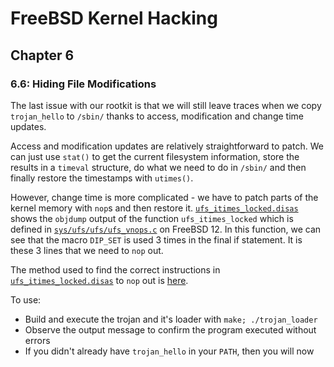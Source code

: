 # FreeBSD Kernel Hacking

## Chapter 6

### 6.6: Hiding File Modifications

The last issue with our rootkit is that we will still leave traces when we copy `trojan_hello` to `/sbin/` thanks to access, modification and change time updates.

Access and modification updates are relatively straightforward to patch. We can just use `stat()` to get the current filesystem information, store the results in a `timeval` structure, do what we need to do in `/sbin/` and then finally restore the timestamps with `utimes()`.

However, change time is more complicated - we have to patch parts of the kernel memory with `nop`s and then restore it. [`ufs_itimes_locked.disas`](./ufs_itimes_locked.disas) shows the `objdump` output of the function `ufs_itimes_locked` which is defined in [`sys/ufs/ufs/ufs_vnops.c`](https://github.com/freebsd/freebsd/blob/3fc1420eac76eb8ddf28d6b0715b2f2fe933f805/sys/ufs/ufs/ufs_vnops.c#L174) on FreeBSD 12. In this function, we can see that the macro `DIP_SET` is used 3 times in the final if statement. It is these 3 lines that we need to `nop` out.

The method used to find the correct instructions in [`ufs_itimes_locked.disas`](./ufs_itimes_locked.disas) to `nop` out is [here](./NOPPING.md).

To use:
* Build and execute the trojan and it's loader with `make; ./trojan_loader`
* Observe the output message to confirm the program executed without errors
* If you didn't already have `trojan_hello` in your `PATH`, then you will now
